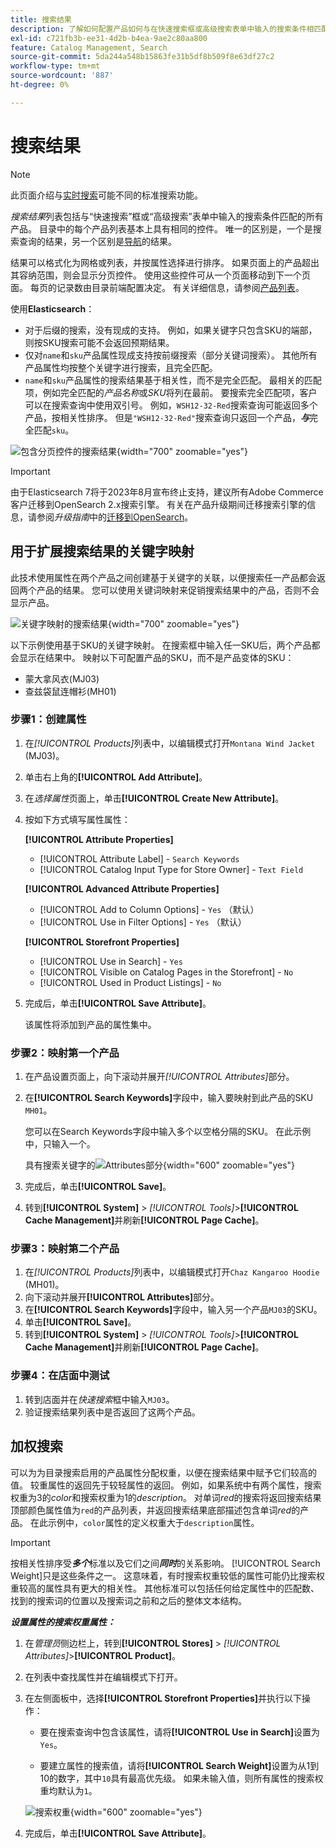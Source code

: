 ```yaml
---
title: 搜索结果
description: 了解如何配置产品如何与在快速搜索框或高级搜索表单中输入的搜索条件相匹配。
exl-id: c721fb3b-ee31-4d2b-b4ea-9ae2c80aa800
feature: Catalog Management, Search
source-git-commit: 5da244a548b15863fe31b5df8b509f8e63df27c2
workflow-type: tm+mt
source-wordcount: '887'
ht-degree: 0%

---
```


# 搜索结果

>[!NOTE]
>
>此页面介绍与[实时搜索](https://experienceleague.adobe.com/docs/commerce/live-search/overview.html)可能不同的标准搜索功能。

_搜索结果_&#x200B;列表包括与“快速搜索”框或“高级搜索”表单中输入的搜索条件匹配的所有产品。 目录中的每个产品列表基本上具有相同的控件。 唯一的区别是，一个是搜索查询的结果，另一个区别是[导航](navigation.md)的结果。

结果可以格式化为网格或列表，并按属性选择进行排序。 如果页面上的产品超出其容纳范围，则会显示分页控件。 使用这些控件可从一个页面移动到下一个页面。 每页的记录数由目录前端配置决定。 有关详细信息，请参阅[产品列表](navigation-product-listings.md)。

使用&#x200B;**Elasticsearch**：

- 对于后缀的搜索，没有现成的支持。 例如，如果关键字只包含SKU的端部，则按SKU搜索可能不会返回预期结果。
- 仅对`name`和`sku`产品属性现成支持按前缀搜索（部分关键词搜索）。 其他所有产品属性均按整个关键字进行搜索，且完全匹配。
- `name`和`sku`产品属性的搜索结果基于相关性，而不是完全匹配。 最相关的匹配项，例如完全匹配的&#x200B;_产品名称_&#x200B;或&#x200B;_SKU_&#x200B;将列在最前。 要搜索完全匹配项，客户可以在搜索查询中使用双引号。 例如，`WSH12-32-Red`搜索查询可能返回多个产品，按相关性排序。 但是`"WSH12-32-Red"`搜索查询只返回一个产品，**_与_**&#x200B;完全匹配`sku`。

![包含分页控件的搜索结果](./assets/storefront-search-results-shorts.png){width="700" zoomable="yes"}

>[!IMPORTANT]
>
>由于Elasticsearch 7将于2023年8月宣布终止支持，建议所有Adobe Commerce客户迁移到OpenSearch 2.x搜索引擎。 有关在产品升级期间迁移搜索引擎的信息，请参阅&#x200B;_升级指南_&#x200B;中的[迁移到OpenSearch](https://experienceleague.adobe.com/docs/commerce-operations/upgrade-guide/prepare/opensearch-migration.html)。

## 用于扩展搜索结果的关键字映射

此技术使用属性在两个产品之间创建基于关键字的关联，以便搜索任一产品都会返回两个产品的结果。 您可以使用关键词映射来促销搜索结果中的产品，否则不会显示产品。

![关键字映射的搜索结果](./assets/storefront-search-results-extended.png){width="700" zoomable="yes"}

以下示例使用基于SKU的关键字映射。 在搜索框中输入任一SKU后，两个产品都会显示在结果中。 映射以下可配置产品的SKU，而不是产品变体的SKU：

- 蒙大拿风衣(MJ03)
- 查兹袋鼠连帽衫(MH01)

### 步骤1：创建属性

1. 在&#x200B;_[!UICONTROL Products]_&#x200B;列表中，以编辑模式打开`Montana Wind Jacket` (MJ03)。
1. 单击右上角的&#x200B;**[!UICONTROL Add Attribute]**。
1. 在&#x200B;_选择属性_&#x200B;页面上，单击&#x200B;**[!UICONTROL Create New Attribute]**。
1. 按如下方式填写属性属性：

   **[!UICONTROL Attribute Properties]**

   - [!UICONTROL Attribute Label] - `Search Keywords`
   - [!UICONTROL Catalog Input Type for Store Owner] - `Text Field`

   **[!UICONTROL Advanced Attribute Properties]**

   - [!UICONTROL Add to Column Options] - `Yes` （默认）
   - [!UICONTROL Use in Filter Options] - `Yes` （默认）

   **[!UICONTROL Storefront Properties]**

   - [!UICONTROL Use in Search] - `Yes`
   - [!UICONTROL Visible on Catalog Pages in the Storefront] - `No`
   - [!UICONTROL Used in Product Listings] - `No`

1. 完成后，单击&#x200B;**[!UICONTROL Save Attribute]**。

   该属性将添加到产品的属性集中。

### 步骤2：映射第一个产品

1. 在产品设置页面上，向下滚动并展开&#x200B;_[!UICONTROL Attributes]_&#x200B;部分。
1. 在&#x200B;**[!UICONTROL Search Keywords]**&#x200B;字段中，输入要映射到此产品的SKU `MH01`。

   您可以在Search Keywords字段中输入多个以空格分隔的SKU。 在此示例中，只输入一个。

   具有搜索关键字的![Attributes部分](./assets/search-keywords-attribute.png){width="600" zoomable="yes"}

1. 完成后，单击&#x200B;**[!UICONTROL Save]**。
1. 转到&#x200B;**[!UICONTROL System]** > _[!UICONTROL Tools]_>**[!UICONTROL Cache Management]**&#x200B;并刷新&#x200B;**[!UICONTROL Page Cache]**。

### 步骤3：映射第二个产品

1. 在&#x200B;_[!UICONTROL Products]_&#x200B;列表中，以编辑模式打开`Chaz Kangaroo Hoodie` (MH01)。
1. 向下滚动并展开&#x200B;**[!UICONTROL Attributes]**&#x200B;部分。
1. 在&#x200B;**[!UICONTROL Search Keywords]**&#x200B;字段中，输入另一个产品`MJ03`的SKU。
1. 单击&#x200B;**[!UICONTROL Save]**。
1. 转到&#x200B;**[!UICONTROL System]** > _[!UICONTROL Tools]_>**[!UICONTROL Cache Management]**&#x200B;并刷新&#x200B;**[!UICONTROL Page Cache]**。

### 步骤4：在店面中测试

1. 转到店面并在&#x200B;_快速搜索_&#x200B;框中输入`MJ03`。
1. 验证搜索结果列表中是否返回了这两个产品。

## 加权搜索

可以为为目录搜索启用的产品属性分配权重，以便在搜索结果中赋予它们较高的值。 较重属性的返回先于较轻属性的返回。 例如，如果系统中有两个属性，搜索权重为3的&#x200B;_color_&#x200B;和搜索权重为1的&#x200B;_description_。 对单词&#x200B;_red_&#x200B;的搜索将返回搜索结果顶部颜色属性值为`red`的产品列表，并返回搜索结果底部描述包含单词&#x200B;_red_&#x200B;的产品。 在此示例中，`color`属性的定义权重大于`description`属性。

>[!IMPORTANT]
>
>按相关性排序受&#x200B;**_多个_**&#x200B;标准以及它们之间&#x200B;**_同时_**&#x200B;的关系影响。 [!UICONTROL Search Weight]只是这些条件之一。 这意味着，有时搜索权重较低的属性可能仍比搜索权重较高的属性具有更大的相关性。 其他标准可以包括任何给定属性中的匹配数、找到的搜索词的位置以及搜索词之前和之后的整体文本结构。

**_设置属性的搜索权重属性：_**

1. 在&#x200B;_管理员_&#x200B;侧边栏上，转到&#x200B;**[!UICONTROL Stores]** > _[!UICONTROL Attributes]_>**[!UICONTROL Product]**。

1. 在列表中查找属性并在编辑模式下打开。

1. 在左侧面板中，选择&#x200B;**[!UICONTROL Storefront Properties]**&#x200B;并执行以下操作：

   - 要在搜索查询中包含该属性，请将&#x200B;**[!UICONTROL Use in Search]**&#x200B;设置为`Yes`。

   - 要建立属性的搜索值，请将&#x200B;**[!UICONTROL Search Weight]**&#x200B;设置为从1到10的数字，其中`10`具有最高优先级。 如果未输入值，则所有属性的搜索权重均默认为`1`。

   ![搜索权重](./assets/search-weight.png){width="600" zoomable="yes"}

1. 完成后，单击&#x200B;**[!UICONTROL Save Attribute]**。
